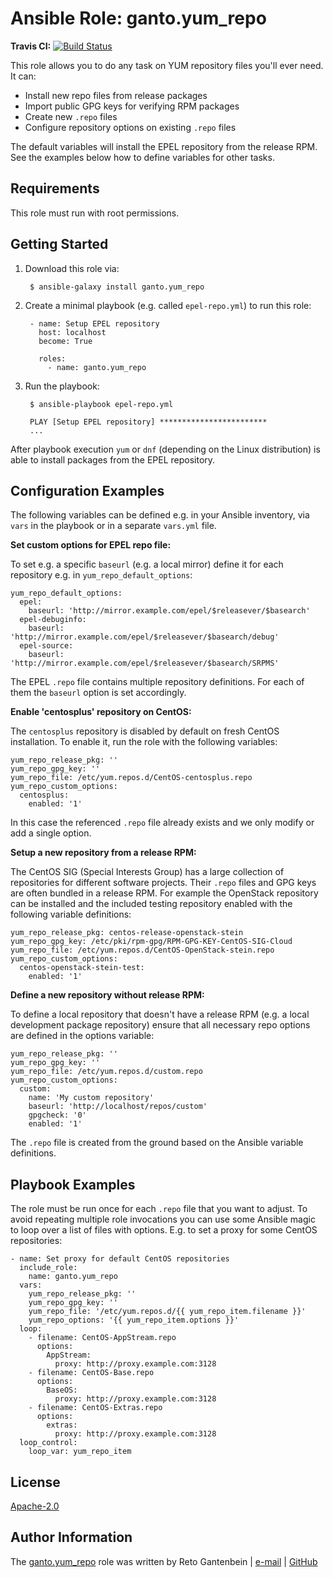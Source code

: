 Ansible Role: ganto.yum_repo
============================

**Travis CI:** [![Build Status](https://travis-ci.org/ganto/ansible-yum_repo.svg?branch=master)](https://travis-ci.org/ganto/ansible-yum_repo)

This role allows you to do any task on YUM repository files you'll ever need. It can:

- Install new repo files from release packages
- Import public GPG keys for verifying RPM packages
- Create new `.repo` files
- Configure repository options on existing `.repo` files

The default variables will install the EPEL repository from the release RPM. See the examples below how to define variables for other tasks.


Requirements
------------

This role must run with root permissions.


Getting Started
---------------

1. Download this role via:

        $ ansible-galaxy install ganto.yum_repo

2. Create a minimal playbook (e.g. called `epel-repo.yml`) to run this role:

        - name: Setup EPEL repository
          host: localhost
          become: True

          roles:
            - name: ganto.yum_repo

3. Run the playbook:

        $ ansible-playbook epel-repo.yml

        PLAY [Setup EPEL repository] ************************
        ...


After playbook execution `yum` or `dnf` (depending on the Linux distribution) is able to install packages from the EPEL repository.


Configuration Examples
----------------------

The following variables can be defined e.g. in your Ansible inventory, via `vars` in the playbook or in a separate `vars.yml` file.

**Set custom options for EPEL repo file:**

To set e.g. a specific `baseurl` (e.g. a local mirror) define it for each repository e.g. in `yum_repo_default_options`:

    yum_repo_default_options:
      epel:
        baseurl: 'http://mirror.example.com/epel/$releasever/$basearch'
      epel-debuginfo:
        baseurl: 'http://mirror.example.com/epel/$releasever/$basearch/debug'
      epel-source:
        baseurl: 'http://mirror.example.com/epel/$releasever/$basearch/SRPMS'

The EPEL `.repo` file contains multiple repository definitions. For each of them the `baseurl` option is set accordingly.


**Enable 'centosplus' repository on CentOS:**

The `centosplus` repository is disabled by default on fresh CentOS installation. To enable it, run the role with the following variables:

    yum_repo_release_pkg: ''
    yum_repo_gpg_key: ''
    yum_repo_file: /etc/yum.repos.d/CentOS-centosplus.repo
    yum_repo_custom_options:
      centosplus:
        enabled: '1'

In this case the referenced `.repo` file already exists and we only modify or add a single option.


**Setup a new repository from a release RPM:**

The CentOS SIG (Special Interests Group) has a large collection of repositories for different software projects. Their `.repo` files and GPG keys are often bundled in a release RPM. For example the OpenStack repository can be installed and the included testing repository enabled with the following variable definitions:

    yum_repo_release_pkg: centos-release-openstack-stein
    yum_repo_gpg_key: /etc/pki/rpm-gpg/RPM-GPG-KEY-CentOS-SIG-Cloud
    yum_repo_file: /etc/yum.repos.d/CentOS-OpenStack-stein.repo
    yum_repo_custom_options:
      centos-openstack-stein-test:
        enabled: '1'


**Define a new repository without release RPM:**

To define a local repository that doesn't have a release RPM (e.g. a local development package repository) ensure that all necessary repo options are defined in the options variable:

    yum_repo_release_pkg: ''
    yum_repo_gpg_key: ''
    yum_repo_file: /etc/yum.repos.d/custom.repo
    yum_repo_custom_options:
      custom:
        name: 'My custom repository'
        baseurl: 'http://localhost/repos/custom'
        gpgcheck: '0'
        enabled: '1'

The `.repo` file is created from the ground based on the Ansible variable definitions.


Playbook Examples
-----------------

The role must be run once for each `.repo` file that you want to adjust. To avoid repeating multiple role invocations you can use some Ansible magic to loop over a list of files with options. E.g. to set a proxy for some CentOS repositories:

    - name: Set proxy for default CentOS repositories
      include_role:
        name: ganto.yum_repo
      vars:
        yum_repo_release_pkg: ''
        yum_repo_gpg_key: ''
        yum_repo_file: '/etc/yum.repos.d/{{ yum_repo_item.filename }}'
        yum_repo_options: '{{ yum_repo_item.options }}'
      loop:
        - filename: CentOS-AppStream.repo
          options:
            AppStream:
              proxy: http://proxy.example.com:3128
        - filename: CentOS-Base.repo
          options:
            BaseOS:
              proxy: http://proxy.example.com:3128
        - filename: CentOS-Extras.repo
          options:
            extras:
              proxy: http://proxy.example.com:3128
      loop_control:
        loop_var: yum_repo_item


License
-------

[Apache-2.0](https://tldrlegal.com/license/apache-license-2.0-(apache-2.0))


Author Information
------------------

The [ganto.yum_repo](https://galaxy.ansible.com/ganto/yum_repo) role was written by Reto Gantenbein | [e-mail](mailto:reto.gantenbein@linuxmonk.ch) | [GitHub](https://github.com/ganto)
